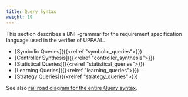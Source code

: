 ```yaml
---
title: Query Syntax
weight: 19
---
```


This section describes a BNF-grammar for the requirement specification language used in the verifier of UPPAAL.
- [Symbolic Queries]({{<relref "symbolic_queries">}})
- [Controller Synthesis]({{<relref "controller_synthesis">}})
- [Statistical Queries]({{<relref "statistical_queries">}})
- [Learning Queries]({{<relref "learning_queries">}})
- [Strategy Queries]({{<relref "strategy_queries">}})


See also [rail road diagram for the entire Query syntax](/grammar/#Query).
<!-- ![Overview of query syntax](/grammar/diagram/Query.svg) -->